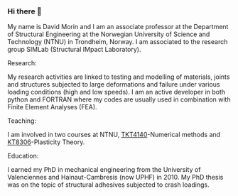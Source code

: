 ### Hi there 👋

My name is David Morin and I am an associate professor at the Department of Structural Engineering at the Norwegian University of Science and Technology (NTNU) in Trondheim, Norway. I am associated to the research group SIMLab (Structural IMpact Laboratory).

Research:

My research activities are linked to testing and modelling of materials, joints and structures subjected to large deformations and failure under various loading conditions (high and low speeds). I am an active developer in both python and FORTRAN where my codes are usually used in combination with Finite Element Analyses (FEA).

Teaching:

I am involved in two courses at NTNU, [TKT4140](https://www.ntnu.edu/studies/courses/TKT4140#tab=omEmnet)-Numerical methods and [KT8306](https://www.ntnu.edu/studies/courses/KT8306#tab=omEmnet)-Plasticity Theory.

Education:

I earned my PhD in mechanical engineering from the University of Valenciennes and Hainaut-Cambresis (now UPHF) in 2010. My PhD thesis was on the topic of structural adhesives subjected to crash loadings.
